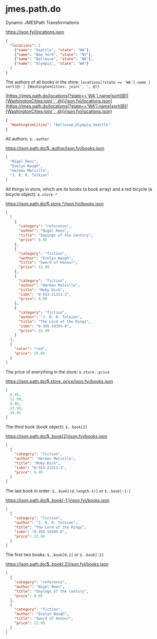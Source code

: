 # jmes.path.do

Dynamic JMESPath Transformations

<https://json.fyi/locations.json>
```json
{
  "locations": [
    {"name": "Seattle", "state": "WA"},
    {"name": "New York", "state": "NY"},
    {"name": "Bellevue", "state": "WA"},
    {"name": "Olympia", "state": "WA"}
  ]
}
```

The authors of all books in the store: `locations[?state == 'WA'].name | sort(@) | {WashingtonCities: join(', ', @)}`

[https://jmes.path.do/locations[?state==`WA`].name|sort(@)|{WashingtonCities:join(`,`,@)}/json.fyi/locations.json](https://jmes.path.do/locations[?state=='WA'].name|sort(@)|{WashingtonCities:join(`,`,@)}/json.fyi/locations.json)

```json
{
  "WashingtonCities": "Bellevue,Olympia,Seattle"
}
```

All authors: `$..author`

<https://json.path.do/$..author/json.fyi/books.json>

```json
[
  "Nigel Rees",
  "Evelyn Waugh",
  "Herman Melville",
  "J. R. R. Tolkien"
]
```

All things in store, which are its books (a book array) and a red bicycle (a bicycle object): `$.store.*`

<https://json.path.do/$.store.*/json.fyi/books.json>

```json
[
  [
    {
      "category": "reference",
      "author": "Nigel Rees",
      "title": "Sayings of the Century",
      "price": 8.95
    },
    {
      "category": "fiction",
      "author": "Evelyn Waugh",
      "title": "Sword of Honour",
      "price": 12.99
    },
    {
      "category": "fiction",
      "author": "Herman Melville",
      "title": "Moby Dick",
      "isbn": "0-553-21311-3",
      "price": 8.99
    },
    {
      "category": "fiction",
      "author": "J. R. R. Tolkien",
      "title": "The Lord of the Rings",
      "isbn": "0-395-19395-8",
      "price": 22.99
    }
  ],
  {
    "color": "red",
    "price": 19.95
  }
]
```

The price of everything in the store: `$.store..price`

<https://json.path.do/$.store..price/json.fyi/books.json>

```json
[
  8.95,
  12.99,
  8.99,
  22.99,
  19.95
]
```

The third book (book object): `$..book[2]`

<https://json.path.do/$..book[2]/json.fyi/books.json>

```json
[
  {
    "category": "fiction",
    "author": "Herman Melville",
    "title": "Moby Dick",
    "isbn": "0-553-21311-3",
    "price": 8.99
  }
]
```

The last book in order: `$..book[(@.length-1)]` or `$..book[-1:]`

<https://json.path.do/$..book[-1:]/json.fyi/books.json>

```json
[
  {
    "category": "fiction",
    "author": "J. R. R. Tolkien",
    "title": "The Lord of the Rings",
    "isbn": "0-395-19395-8",
    "price": 22.99
  }
]
```

The first two books: `$..book[0,1]` or `$..book[:2]`

<https://json.path.do/$..book[:2]/json.fyi/books.json>

```json
[
  {
    "category": "reference",
    "author": "Nigel Rees",
    "title": "Sayings of the Century",
    "price": 8.95
  },
  {
    "category": "fiction",
    "author": "Evelyn Waugh",
    "title": "Sword of Honour",
    "price": 12.99
  }
]
```

